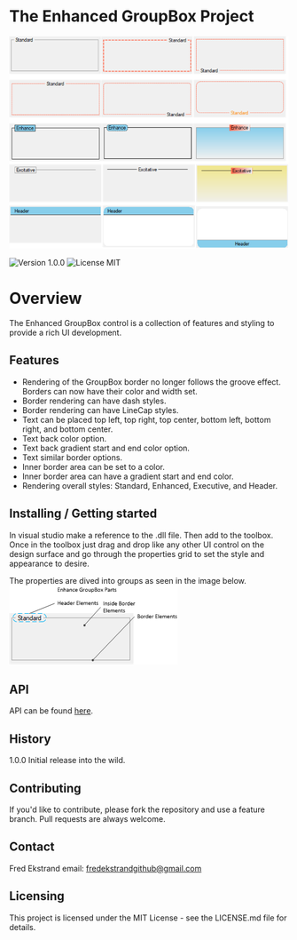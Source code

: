 # The Enhanced GroupBox Project
![image](https://github.com/FredEkstrand/ImageFiles/raw/master/GroupBoxExamplesA.png)

![Version 1.0.0](https://img.shields.io/badge/Version-1.0.0-brightgreen.svg) ![License MIT](https://img.shields.io/badge/Licence-MIT-blue.svg)
# Overview
The Enhanced GroupBox control is a collection of features and styling to provide a rich UI development.

## Features
* Rendering of the GroupBox border no longer follows the groove effect. Borders can now have their color and width set.
* Border rendering can have dash styles.
* Border rendering can have LineCap styles.
* Text can be placed top left, top right, top center, bottom left, bottom right, and bottom center.
* Text back color option.
* Text back gradient start and end color option.
* Text similar border options.
* Inner border area can be set to a color.
* Inner border area can have a gradient start and end color.
* Rendering overall styles: Standard, Enhanced, Executive, and Header.

## Installing / Getting started
In visual studio make a reference to the .dll file. Then add to the toolbox.
Once in the toolbox just drag and drop like any other UI control on the design surface and go through the properties grid to set the style and appearance to desire.

The properties are dived into groups as seen in the image below.
![image](https://github.com/FredEkstrand/ImageFiles/raw/master/EnhanceGroupBoxParts.png)

## API
API can be found [here](http://fredekstrand.github.io/EnhanceGroupBox).

## History
 1.0.0 Initial release into the wild.

## Contributing

If you'd like to contribute, please fork the repository and use a feature
branch. Pull requests are always welcome.

## Contact
Fred Ekstrand
email: fredekstrandgithub@gmail.com
## Licensing

This project is licensed under the MIT License - see the LICENSE.md file for details.
